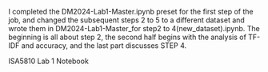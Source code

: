 I completed the DM2024-Lab1-Master.ipynb preset for the first step of the job, and changed the subsequent steps 2 to 5 to a different dataset and wrote them in DM2024-Lab1-Master_for step2 to 4(new_dataset).ipynb. The beginning is all about step 2, the second half begins with the analysis of TF-IDF and accuracy, and the last part discusses STEP 4.

ISA5810 Lab 1 Notebook
